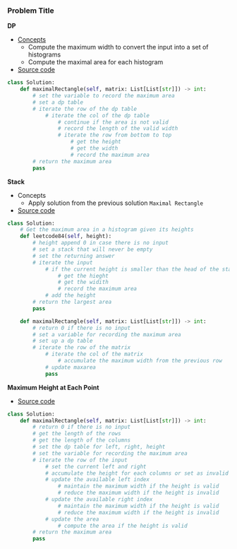 ### Problem Title
**DP**
- [Concepts](images/Histogram.png)
    - Compute the maximum width to convert the input into a set of histograms
    - Compute the maximal area for each histogram
- [Source code](source/Histogram.py)
```python
class Solution:
    def maximalRectangle(self, matrix: List[List[str]]) -> int:
        # set the variable to record the maximum area
        # set a dp table
        # iterate the row of the dp table
            # iterate the col of the dp table
                # continue if the area is not valid
                # record the length of the valid width
                # iterate the row from bottom to top
                    # get the height
                    # get the width
                    # record the maximum area
        # return the maximum area
        pass
```

**Stack**
- Concepts
    - Apply solution from the previous solution `Maximal Rectangle`
- [Source code](source/Stack.py)
```python
class Solution:
    # Get the maximum area in a histogram given its heights
    def leetcode84(self, height):
        # height append 0 in case there is no input
        # set a stack that will never be empty
        # set the returning answer
        # iterate the input
            # if the current height is smaller than the head of the stack
                # get the hieght
                # get the widith
                # record the maximum area
            # add the height
        # return the largest area
        pass

    def maximalRectangle(self, matrix: List[List[str]]) -> int:
        # return 0 if there is no input
        # set a variable for recording the maximum area
        # set up a dp table
        # iterate the row of the matrix
            # iterate the col of the matrix
                # accumulate the maximum width from the previous row
            # update maxarea
            pass
```

**Maximum Height at Each Point**
- [Source code](source/MaxHeight.py)
```python
class Solution:
    def maximalRectangle(self, matrix: List[List[str]]) -> int:
        # return 0 if there is no input
        # get the length of the rows
        # get the length of the columns
        # set the dp table for left, right, height
        # set the variable for recording the maximum area
        # iterate the row of the input
            # set the current left and right
            # accumulate the height for each columns or set as invalid 
            # update the available left index 
                # maintain the maximum width if the height is valid 
                # reduce the maximum width if the height is invalid        
            # update the available right index 
                # maintain the maximum width if the height is valid
                # reduce the maximum width if the height is invalid                 
            # update the area
                # compute the area if the height is valid        
        # return the maximum area
        pass
```

